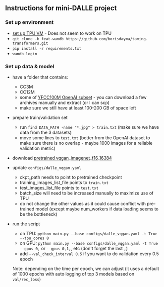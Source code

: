 ## Instructions for mini-DALLE project

### Set up environment

- [set up TPU VM](https://cloud.google.com/tpu/docs/pytorch-quickstart-tpu-vm) - Does not seem to work on TPU
- `git clone -b feat-wandb https://github.com/borisdayma/taming-transformers.git`
- `pip install -r requirements.txt`
- `wandb login`

### Set up data & model

- have a folder that contains:

  - CC3M
  - CC12M
  - some of [YFCC100M OpenAI subset](https://huggingface.co/datasets/flax-community/YFCC100M_OpenAI_subset) - you can download a few archives manually and extract (or I can scp)
  - make sure we still have at least 100-200 GB of space left

- prepare train/validation set

  - run `find DATA_PATH -name "*.jpg" > train.txt` (make sure we have data from the 3 datasets)
  - move some lines to `test.txt` (better from the OpenAI dataset to make sure there is no overlap - maybe 1000 images for a reliable validation metric)

- download [pretrained vqgan_imagenet_f16_16384](https://heibox.uni-heidelberg.de/d/a7530b09fed84f80a887/)

- update `configs/dalle_vqgan.yaml`

  - ckpt_path needs to point to pretrained checkpoint
  - training_images_list_file points to `train.txt`
  - test_images_list_file points to `test.txt`
  - batch_size will need to be increased manually to maximize use of TPU
  - do not change the other values as it could cause conflict with pre-trained model (except maybe num_workers if data loading seems to be the bottleneck)

- run the script

  - on TPU: `python main.py --base configs/dalle_vqgan.yaml -t True --tpu_cores 8`
  - on GPU: `python main.py --base configs/dalle_vqgan.yaml -t True --gpus 0,` or `--gpus 0,1,`, etc (don't forget the last `,`)
  - add `--val_check_interval 0.5` if you want to do validation every 0.5 epoch

  Note: depending on the time per epoch, we can adjust (it uses a default of 1000 epochs with auto logging of top 3 models based on `val/rec_loss`)
